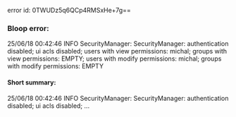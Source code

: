 error id: 0TWUDz5q6QCp4RMSxHe+7g==
### Bloop error:

25/06/18 00:42:46 INFO SecurityManager: SecurityManager: authentication disabled; ui acls disabled; users with view permissions: michal; groups with view permissions: EMPTY; users with modify permissions: michal; groups with modify permissions: EMPTY
#### Short summary: 

25/06/18 00:42:46 INFO SecurityManager: SecurityManager: authentication disabled; ui acls disabled; ...